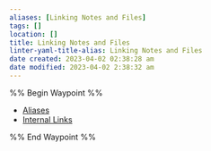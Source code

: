 ```yaml
---
aliases: [Linking Notes and Files]
tags: []
location: []
title: Linking Notes and Files
linter-yaml-title-alias: Linking Notes and Files
date created: 2023-04-02 02:38:28 am
date modified: 2023-04-02 2:38:32 am
---
```


%% Begin Waypoint %%

- [Aliases](./Aliases.md)
- [Internal Links](./Internal%20Links.md)

%% End Waypoint %%
